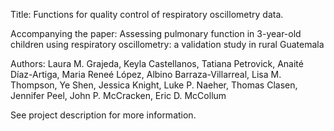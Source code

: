 Title: Functions for quality control of respiratory oscillometry data.  

Accompanying the paper: Assessing pulmonary function in 3-year-old children using respiratory oscillometry: a validation study in rural Guatemala

Authors: Laura M. Grajeda, Keyla Castellanos, Tatiana Petrovick, Anaité Díaz-Artiga, Maria Reneé López, Albino Barraza-Villarreal, Lisa M. Thompson, Ye Shen, Jessica Knight, Luke P. Naeher, Thomas Clasen, Jennifer Peel, John P. McCracken, Eric D. McCollum

See project description for more information.
